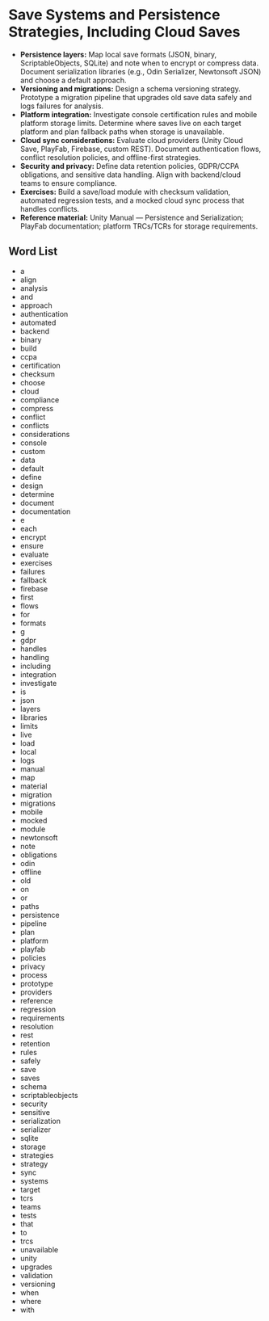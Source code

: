 # Save Systems and Persistence Strategies, Including Cloud Saves
- **Persistence layers:** Map local save formats (JSON, binary, ScriptableObjects, SQLite) and note when to encrypt or compress data. Document serialization libraries (e.g., Odin Serializer, Newtonsoft JSON) and choose a default approach.
- **Versioning and migrations:** Design a schema versioning strategy. Prototype a migration pipeline that upgrades old save data safely and logs failures for analysis.
- **Platform integration:** Investigate console certification rules and mobile platform storage limits. Determine where saves live on each target platform and plan fallback paths when storage is unavailable.
- **Cloud sync considerations:** Evaluate cloud providers (Unity Cloud Save, PlayFab, Firebase, custom REST). Document authentication flows, conflict resolution policies, and offline-first strategies.
- **Security and privacy:** Define data retention policies, GDPR/CCPA obligations, and sensitive data handling. Align with backend/cloud teams to ensure compliance.
- **Exercises:** Build a save/load module with checksum validation, automated regression tests, and a mocked cloud sync process that handles conflicts.
- **Reference material:** Unity Manual — Persistence and Serialization; PlayFab documentation; platform TRCs/TCRs for storage requirements.

## Word List
- a
- align
- analysis
- and
- approach
- authentication
- automated
- backend
- binary
- build
- ccpa
- certification
- checksum
- choose
- cloud
- compliance
- compress
- conflict
- conflicts
- considerations
- console
- custom
- data
- default
- define
- design
- determine
- document
- documentation
- e
- each
- encrypt
- ensure
- evaluate
- exercises
- failures
- fallback
- firebase
- first
- flows
- for
- formats
- g
- gdpr
- handles
- handling
- including
- integration
- investigate
- is
- json
- layers
- libraries
- limits
- live
- load
- local
- logs
- manual
- map
- material
- migration
- migrations
- mobile
- mocked
- module
- newtonsoft
- note
- obligations
- odin
- offline
- old
- on
- or
- paths
- persistence
- pipeline
- plan
- platform
- playfab
- policies
- privacy
- process
- prototype
- providers
- reference
- regression
- requirements
- resolution
- rest
- retention
- rules
- safely
- save
- saves
- schema
- scriptableobjects
- security
- sensitive
- serialization
- serializer
- sqlite
- storage
- strategies
- strategy
- sync
- systems
- target
- tcrs
- teams
- tests
- that
- to
- trcs
- unavailable
- unity
- upgrades
- validation
- versioning
- when
- where
- with
